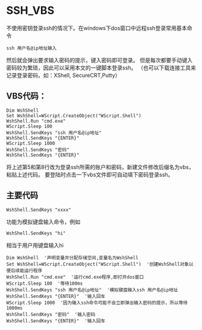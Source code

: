 # SSH_VBS 
不使用密钥登录ssh的情况下。在windows下dos窗口中远程ssh登录常用基本命令
```
ssh 用户名@ip地址输入
```
然后就会弹出要求输入密码的提示，键入密码即可登录。
但是每次都要手动键入密码较为繁琐，因此可以采用本文的一键脚本登录ssh。
（也可以下载连接工具来记录登录密码，如：XShell, SecureCRT,Putty）

## VBS代码：
```
Dim WshShell
Set WshShell=WScript.CreateObject("WScript.Shell")
WshShell.Run "cmd.exe"
WScript.Sleep 100
WshShell.SendKeys "ssh 用户名@ip地址"
WshShell.SendKeys "{ENTER}"
WScript.Sleep 1000
WshShell.SendKeys "密码"
WshShell.SendKeys "{ENTER}"
```
将上述第5和第8行改为登录ssh所需的账户和密码，新建文件修改后缀名为vbs，粘贴上述代码。
要登陆时点击一下vbs文件即可自动填下密码登录ssh。

## 主要代码
```
WshShell.SendKeys "xxxx"
```
功能为模拟键盘输入命令，例如

```
WshShell.SendKeys "hi"
```
相当于用户用键盘输入hi

```
Dim WshShell  '声明变量并分配存储空间,变量名为WshShell
Set WshShell=WScript.CreateObject("WScript.Shell")  '创建WshShell对象以便后续能运行程序
WshShell.Run "cmd.exe"  '运行cmd.exe程序,即打开dos窗口
WScript.Sleep 100  '等待100ms
WshShell.SendKeys "ssh 用户名@ip地址"  '模拟键盘输入ssh 用户名@ip地址
WshShell.SendKeys "{ENTER}"  '输入回车
WScript.Sleep 1000  '因为输入ssh命令可能不会立即弹出输入密码的提示，所以等待1000ms
WshShell.SendKeys "密码"  '输入密码
WshShell.SendKeys "{ENTER}"  '输入回车
```